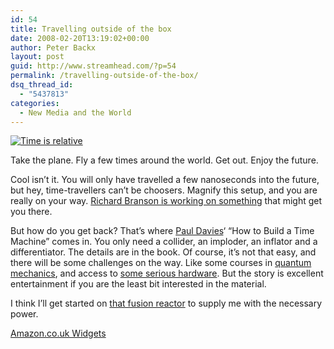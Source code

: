 ```yaml
---
id: 54
title: Travelling outside of the box
date: 2008-02-20T13:19:02+00:00
author: Peter Backx
layout: post
guid: http://www.streamhead.com/?p=54
permalink: /travelling-outside-of-the-box/
dsq_thread_id:
  - "5437813"
categories:
  - New Media and the World
---
```

[![Time is relative](http://www.streamhead.com/wp-content/uploads/2008/02/planetravel.thumbnail.jpg)](http://www.streamhead.com/wp-content/uploads/2008/02/planetravel.jpg "Time is relative")

Take the plane. Fly a few times around the world. Get out. Enjoy the future.

Cool isn&#8217;t it. You will only have travelled a few nanoseconds into the future, but hey, time-travellers can&#8217;t be choosers. Magnify this setup, and you are really on your way. [Richard Branson is working on something](http://www.virgingalactic.com/) that might get you there.

But how do you get back? That&#8217;s where [Paul Davies](http://cosmos.asu.edu/)&#8216; &#8220;How to Build a Time Machine&#8221; comes in. You only need a collider, an imploder, an inflator and a differentiator. The details are in the book. Of course, it&#8217;s not that easy, and there will be some challenges on the way. Like some courses in [quantum mechanics](http://en.wikipedia.org/wiki/Quantum_mechanics), and access to [some serious hardware](http://public.web.cern.ch/Public/Welcome.html). But the story is excellent entertainment if you are the least bit interested in the material.

I think I&#8217;ll get started on [that fusion reactor](http://www.iter.org/) to supply me with the necessary power.

 <SCRIPT charset="utf-8" type="text/javascript" src="http://ws.amazon.co.uk/widgets/q?ServiceVersion=20070822&#038;MarketPlace=GB&#038;ID=V20070822/GB/watje-21/8001/6a5088c5-dd2e-4569-95f5-5302b3b0ee33"></SCRIPT> 

<NOSCRIPT>
  <A HREF="http://ws.amazon.co.uk/widgets/q?ServiceVersion=20070822&#038;MarketPlace=GB&#038;ID=V20070822%2FGB%2Fwatje-21%2F8001%2F6a5088c5-dd2e-4569-95f5-5302b3b0ee33&#038;Operation=NoScript">Amazon.co.uk Widgets</A>
</NOSCRIPT>

<!-- AddThis Advanced Settings generic via filter on the_content -->

<!-- AddThis Share Buttons generic via filter on the_content -->